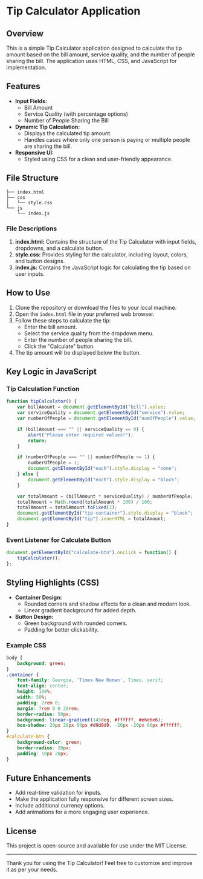# Tip Calculator Application

## Overview
This is a simple Tip Calculator  application designed to calculate the tip amount based on the bill amount, service quality, and the number of people sharing the bill. The application uses HTML, CSS, and JavaScript for implementation.

## Features
- **Input Fields:**
  - Bill Amount
  - Service Quality (with percentage options)
  - Number of People Sharing the Bill
- **Dynamic Tip Calculation:**
  - Displays the calculated tip amount.
  - Handles cases where only one person is paying or multiple people are sharing the bill.
- **Responsive UI:**
  - Styled using CSS for a clean and user-friendly appearance.

## File Structure
```
├── index.html
├── css
│   └── style.css
└── js
    └── index.js
```

### File Descriptions
1. **index.html:** Contains the structure of the Tip Calculator with input fields, dropdowns, and a calculate button.
2. **style.css:** Provides styling for the calculator, including layout, colors, and button designs.
3. **index.js:** Contains the JavaScript logic for calculating the tip based on user inputs.

## How to Use
1. Clone the repository or download the files to your local machine.
2. Open the `index.html` file in your preferred web browser.
3. Follow these steps to calculate the tip:
   - Enter the bill amount.
   - Select the service quality from the dropdown menu.
   - Enter the number of people sharing the bill.
   - Click the "Calculate" button.
4. The tip amount will be displayed below the button.

## Key Logic in JavaScript
### Tip Calculation Function
```javascript
function tipCalculator() {
    var billAmount = document.getElementById("bill").value;
    var serviceQuality = document.getElementById("service").value;
    var numberOfPeople = document.getElementById("numOfPeople").value;

    if (billAmount === "" || serviceQuality == 0) {
        alert("Please enter required values!");
        return;
    }

    if (numberOfPeople === "" || numberOfPeople <= 1) {
        numberOfPeople = 1;
        document.getElementById("each").style.display = "none";
    } else {
        document.getElementById("each").style.display = "block";
    }

    var totalAmount = (billAmount * serviceQuality) / numberOfPeople;
    totalAmount = Math.round(totalAmount * 100) / 100;
    totalAmount = totalAmount.toFixed(2);
    document.getElementById("tip-container").style.display = "block";
    document.getElementById("tip").innerHTML = totalAmount;
}
```
### Event Listener for Calculate Button
```javascript
document.getElementById("calculate-btn").onclick = function() {
    tipCalculator();
};
```

## Styling Highlights (CSS)
- **Container Design:**
  - Rounded corners and shadow effects for a clean and modern look.
  - Linear gradient background for added depth.
- **Button Design:**
  - Green background with rounded corners.
  - Padding for better clickability.

### Example CSS
```css
body {
    background: green;
}
.container {
    font-family: Georgia, 'Times New Roman', Times, serif;
    text-align: center;
    height: 100%;
    width: 50%;
    padding: 2rem 0;
    margin: 7rem 0 0 20rem;
    border-radius: 50px;
    background: linear-gradient(145deg, #ffffff, #e6e6e6);
    box-shadow: 20px 20px 60px #d9d9d9, -20px -20px 60px #ffffff;
}
#calculate-btn {
    background-color: green;
    border-radius: 20px;
    padding: 10px 20px;
}
```

## Future Enhancements
- Add real-time validation for inputs.
- Make the application fully responsive for different screen sizes.
- Include additional currency options.
- Add animations for a more engaging user experience.

## License
This project is open-source and available for use under the MIT License.

---
Thank you for using the Tip Calculator! Feel free to customize and improve it as per your needs.
